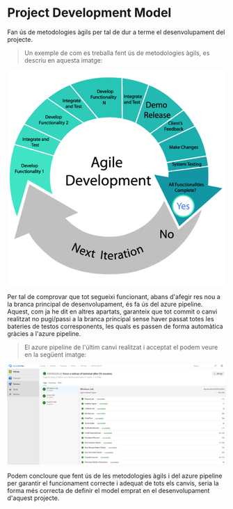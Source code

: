 <!-- TITLE: Project Development Model -->
<!-- SUBTITLE: Project Development Model -->

# Project Development Model
Fan ús de metodologies àgils per tal de dur a terme el desenvolupament del projecte. 

> Un exemple de com es treballa fent ús de metodologies àgils, es descriu en aquesta imatge:

![Agile Software Development](/uploads/agile-software-development.png "Agile Software Development")


Per tal de comprovar que tot segueixi funcionant, abans d'afegir res nou a la branca principal de desenvolupament, és fa ús del azure pipeline.  
Aquest, com ja he dit en altres apartats, garanteix que tot commit o canvi realitzat no pugi/passi a la branca principal sense haver passat totes les bateries de testos corresponents, les quals es passen de forma automàtica gràcies a l'azure pipeline. 

> El azure pipeline de l'últim canvi realitzat i acceptat el podem veure en la següent imatge:

![Asdfghjkln 654658](/uploads/asdfghjkln-654658.png "Asdfghjkln 654658")


Podem concloure que fent ús de les metodologies àgils i del azure pipeline per garantir el funcionament correcte i adequat de tots els canvis, seria la forma més correcta de definir el model emprat en el desenvolupament d'aquest projecte.
